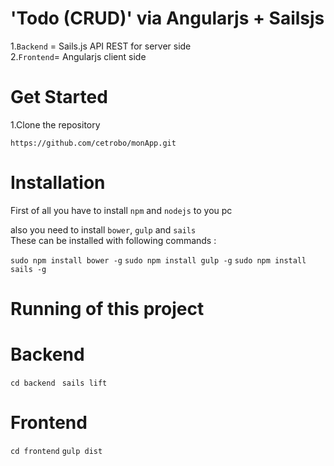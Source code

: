 'Todo (CRUD)' via Angularjs + Sailsjs
==================

1.`Backend` = Sails.js API REST for server side <br> 2.`Frontend`= Angularjs client side

Get Started
==================
1.Clone the repository

`https://github.com/cetrobo/monApp.git` 

Installation
==================

First of all you have to install `npm` and `nodejs` to you pc 

also you need to install `bower`, `gulp` and  `sails` <br> These can be installed with following commands :

`sudo npm install bower -g`
`sudo npm install gulp -g`
`sudo npm install sails -g`

Running of this project
==================

<h1>Backend</h1>

`cd backend `
`sails lift`


<h1>Frontend</h1>


`cd frontend`
`gulp dist`



